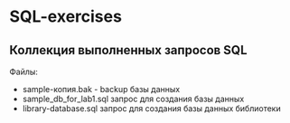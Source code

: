 # SQL-exercises

## Коллекция выполненных запросов SQL

Файлы: 

- sample-копия.bak - backup базы данных 
- sample_db_for_lab1.sql запрос для создания базы данных 
- library-database.sql запрос для создания базы данных библиотеки
